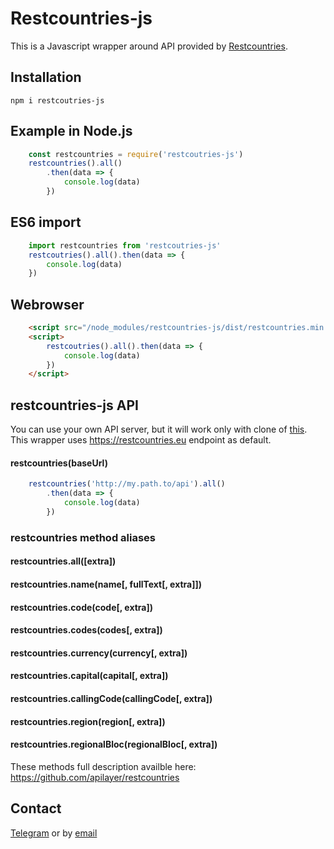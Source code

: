 # Restcountries-js

This is a Javascript wrapper around API provided by [Restcountries](https://restcountries.eu).  

## Installation

    npm i restcoutries-js

## Example in Node.js

```js
    const restcountries = require('restcoutries-js')
    restcountries().all()
        .then(data => {
            console.log(data)
        })
```

## ES6 import

```js
    import restcountries from 'restcoutries-js'
    restcoutries().all().then(data => {
        console.log(data)
    })
```

## Webrowser

```html
    <script src="/node_modules/restcountries-js/dist/restcountries.min.js"></script>
    <script>
        restcoutries().all().then(data => {
            console.log(data)
        })
    </script>
```

## restcountries-js API

You can use your own API server, but it will work only with clone of [this](https://github.com/apilayer/restcountries). This wrapper uses https://restcountries.eu endpoint as default.

#### restcountries(baseUrl)

```js
    restcountries('http://my.path.to/api').all()
        .then(data => {
            console.log(data)
        })
```

### restcountries method aliases

#### restcountries.all([extra])
#### restcountries.name(name[, fullText[, extra]])
#### restcountries.code(code[, extra])
#### restcountries.codes(codes[, extra])
#### restcountries.currency(currency[, extra])
#### restcountries.capital(capital[, extra])
#### restcountries.callingCode(callingCode[, extra])
#### restcountries.region(region[, extra])
#### restcountries.regionalBloc(regionalBloc[, extra])

These methods full description availble here: https://github.com/apilayer/restcountries

## Contact

[Telegram](https://t.me/ejnshtein) or by [email](mailto:ejnshtein@dsgstng.com)